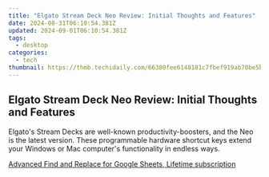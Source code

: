 ```yaml
---
title: "Elgato Stream Deck Neo Review: Initial Thoughts and Features"
date: 2024-08-31T06:10:54.381Z
updated: 2024-09-01T06:10:54.381Z
tags:
  - desktop
categories:
  - tech
thumbnail: https://thmb.techidaily.com/66380fee6148181c7fbef919ab70be5b7f03dcd6ba9d00048b2c822f6ae741fb.jpg
---
```


## Elgato Stream Deck Neo Review: Initial Thoughts and Features

Elgato's Stream Decks are well-known productivity-boosters, and the Neo is the latest version. These programmable hardware shortcut keys extend your Windows or Mac computer's functionality in endless ways.

<ins class="adsbygoogle"
     style="display:block"
     data-ad-format="autorelaxed"
     data-ad-client="ca-pub-7571918770474297"
     data-ad-slot="1223367746"></ins>



<ins class="adsbygoogle"
     style="display:block"
     data-ad-client="ca-pub-7571918770474297"
     data-ad-slot="8358498916"
     data-ad-format="auto"
     data-full-width-responsive="true"></ins>



<!-- affiliate ads begin -->
<a href="https://secure.2checkout.com/order/checkout.php?PRODS=4729642&QTY=1&AFFILIATE=108875&CART=1">Advanced Find and Replace for Google Sheets, Lifetime subscription</a>
<!-- affiliate ads end -->